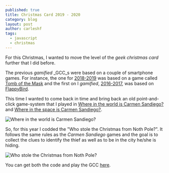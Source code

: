 ```yaml
---
published: true
title: Christmas Card 2019 - 2020
category: blog
layout: post
author: carleshf
tags:
  - javascript
  - christmas
---
```


For this Christmas, I wanted to move the level of the _geek christmas card_ further that I did before.

The previous _gamified_ _GCC_s were based on a couple of smartphone games. For instance, the one for [2018-2019](https://carleshf.github.io/christmas-card-2018-2019/) was based on a game called [Tomb of the Mask](https://play.google.com/store/apps/details?id=com.playgendary.tom&hl=en) and the first on I _gamified_, [2016-2017](https://carleshf.github.io/christmas-card-2016-2017/), was based on [FlappyBird](https://flappybird.io/).

This time I wanted to come back in time and bring back an old point-and-click game-system that I played in [Where in the world is Carmen Sandiego?](https://en.wikipedia.org/wiki/Carmen_Sandiego#Where_in_the_World_Is_Carmen_Sandiego?_(1985,_1996)) and [Where in the space is Carmen Sandiego?](https://en.wikipedia.org/wiki/Carmen_Sandiego#Where_in_Space_Is_Carmen_Sandiego?_(1993)).

![Where in the world is Carmen Sandiego?]({{baseurl}}/assets/gcc_2019-2020-01.jpg)

So, for this year I codded the "Who stole the Christmas from Noth Pole?". It follows the same rules as the _Carmen Sandiego_ games and the goal is to collect the clues to identify the thief as well as to be in the city he/she is hiding.

![Who stole the Christmas from Noth Pole?]({{baseurl}}/assets/mc201920.png)

You can get both the code and play the GCC [here](http://carleshf.github.io/christmasCards/mc/mc201920.html).